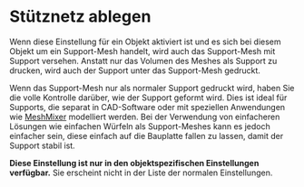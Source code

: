 Stütznetz ablegen
====
Wenn diese Einstellung für ein Objekt aktiviert ist und es sich bei diesem Objekt um ein Support-Mesh handelt, wird auch das Support-Mesh mit Support versehen. Anstatt nur das Volumen des Meshes als Support zu drucken, wird auch der Support unter das Support-Mesh gedruckt.

Wenn das Support-Mesh nur als normaler Support gedruckt wird, haben Sie die volle Kontrolle darüber, wie der Support geformt wird. Dies ist ideal für Supports, die separat in CAD-Software oder mit speziellen Anwendungen wie [MeshMixer](http://www.meshmixer.com/) modelliert werden. Bei der Verwendung von einfacheren Lösungen wie einfachen Würfeln als Support-Meshes kann es jedoch einfacher sein, diese einfach auf die Bauplatte fallen zu lassen, damit der Support stabil ist.

**Diese Einstellung ist nur in den objektspezifischen Einstellungen verfügbar.** Sie erscheint nicht in der Liste der normalen Einstellungen.